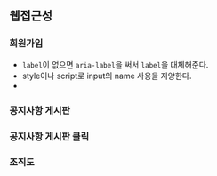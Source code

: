 ## 웹접근성
### 회원가입
- `label`이 없으면 `aria-label`을 써서 `label`을 대체해준다.
- style이나 script로 input의 name 사용을 지양한다.
- 
### 공지사항 게시판
### 공지사항 게시판 클릭
### 조직도